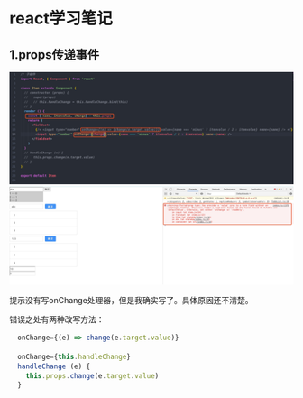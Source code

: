 react学习笔记
==
## 1.props传递事件
![事件传递代码描述](public/assets/images/1563949444194.jpg)
![事件传递错误信息](public/assets/images/1563951201801.jpg)

提示没有写onChange处理器，但是我确实写了。具体原因还不清楚。

错误之处有两种改写方法：
```js
  onChange={(e) => change(e.target.value)}

  onChange={this.handleChange}
  handleChange (e) {
    this.props.change(e.target.value)
  }
```
